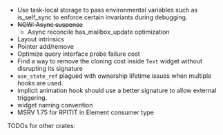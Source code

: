 - Use task-local storage to pass environmental variables such as is_self_sync to enforce certain invariants during debugging.
- ~~NOW: Async suspense~~
    - Async reconcile has_mailbox_update optimization
- Layout intrinsics
- Pointer add/remove
- Optimize query interface probe failure cost
- Find a way to remove the cloning cost inside `Text` widget without disrupting its signature
- `use_state_ref` plagued with ownership lifetime issues when multiple hooks are used.
- implicit animation hook should use a better signature to allow external triggering.
- widget naming convention
- MSRV 1.75 for RPITIT in Element consumer type

TODOs for other crates:
